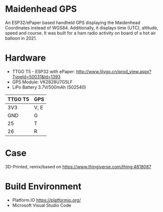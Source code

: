 # Maidenhead GPS
An ESP32/ePaper based handheld GPS displaying the Maidenhead Coordinates instead of WGS84. Additionally, it displays time (UTC), altitude, speed and course. It was built for a ham radio activity on board of a hot air balloon in 2021.
# Hardware
- TTGO T5 - ESP32 with ePaper: http://www.lilygo.cn/prod_view.aspx?TypeId=50031&Id=1393
- GPS Module: VK2828U7G5LF
- LiPo Battery 3.7V/500mAh (502540)

| TTGO T5  | GPS |
| ------------ | ------------ |
|  3V3  | V, E |
|  GND  | G |
|  25 | T |
|  26 | R |

# Case
3D-Printed, remix/based on https://www.thingiverse.com/thing:4818087

# Build Environment
- Platform.IO https://platformio.org/
- Microsoft Visual Studio Code

